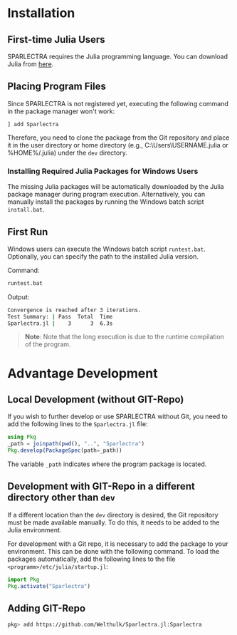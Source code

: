 # Installation
## First-time Julia Users
SPARLECTRA requires the Julia programming language. You can download Julia from [here](https://julialang.org/downloads/).

## Placing Program Files
Since SPARLECTRA is not registered yet, executing the following command in the package manager won't work:

```
] add Sparlectra
```

Therefore, you need to clone the package from the Git repository and place it in the user directory or home directory (e.g., C:\Users\USERNAME\.julia or %HOME%/.julia) under the `dev` directory.

### Installing Required Julia Packages for Windows Users
The missing Julia packages will be automatically downloaded by the Julia package manager during program execution. Alternatively, you can manually install the packages by running the Windows batch script `install.bat`.

## First Run
Windows users can execute the Windows batch script `runtest.bat`. Optionally, you can specify the path to the installed Julia version.

Command:
```bash
runtest.bat
```

Output:
```bash
Convergence is reached after 3 iterations.
Test Summary: | Pass  Total  Time
Sparlectra.jl |    3      3  6.3s
```
>**Note**:
Note that the long execution is due to the runtime compilation of the program.
# Advantage Development
## Local Development (without GIT-Repo)
If you wish to further develop or use SPARLECTRA without Git, you need to add the following lines to the `Sparlectra.jl` file:

```julia
using Pkg
_path = joinpath(pwd(), "..", "Sparlectra")
Pkg.develop(PackageSpec(path=_path))
```

The variable `_path` indicates where the program package is located.

## Development with GIT-Repo in a different directory other than `dev`
If a different location than the `dev` directory is desired, the Git repository must be made available manually. To do this, it needs to be added to the Julia environment.

For development with a Git repo, it is necessary to add the package to your environment. This can be done with the following command. To load the packages automatically, add the following lines to the file `<programm>/etc/julia/startup.jl`:

```julia
import Pkg
Pkg.activate("Sparlectra")
```

## Adding GIT-Repo
```bash
pkg> add https://github.com/Welthulk/Sparlectra.jl:Sparlectra
```